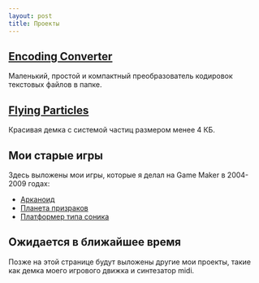 ```yaml
---
layout: post
title: Проекты
---
```


## [Encoding Converter](encoding-converter/)
 Маленький, простой и компактный преобразователь кодировок текстовых файлов в папке.

## [Flying Particles](flying-particles/)
 Красивая демка с системой частиц размером менее 4 КБ.
 
 
## Мои старые игры
Здесь выложены мои игры, которые я делал на Game Maker в 2004-2009 годах:

- [Арканоид](old-games/arkanoid/)
- [Планета призраков](old-games/ghost-planet/)
- [Платформер типа соника](old-games/platformer/)


## Ожидается в ближайшее время
 Позже на этой странице будут выложены другие мои проекты, такие как демка моего игрового движка и синтезатор midi.
